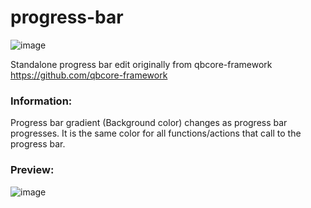 # progress-bar
![image](https://github.com/Summaw/progress-bar/assets/98126132/39b150b3-8b6c-44d0-9435-451eb48c0caa)

Standalone progress bar edit
originally from qbcore-framework https://github.com/qbcore-framework

### Information:
Progress bar gradient (Background color) changes as progress bar progresses. It is the same color for all functions/actions that call to the progress bar.

### Preview:
![image](https://github.com/Summaw/progress-bar/assets/98126132/8b9be186-da36-41fc-ba71-8655d2290e40)

